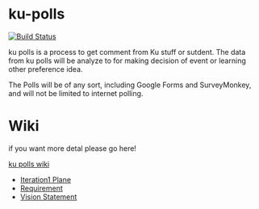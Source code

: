 # ku-polls
[![Build Status](https://app.travis-ci.com/TaninDean/ku-polls.svg?branch=iteration2)](https://app.travis-ci.com/TaninDean/ku-polls) 

ku polls is a process to get comment from Ku stuff or sutdent. The data from ku polls will be analyze to for making decision of event
or learning other preference idea.

The Polls will be of any sort, including Google Forms and SurveyMonkey, and will not be limited to internet polling.

# Wiki

if you want more detal please go here!

[ku polls wiki](../../wiki/Home)
 * [Iteration1 Plane](../../wiki/Iteration-1-Plan)
 * [Requirement](../../wiki/Requirements)
 * [Vision Statement](../../wiki/Vision-Statement)